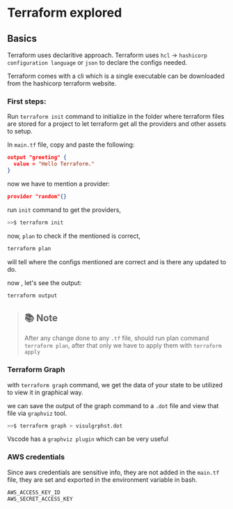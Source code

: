 # Terraform explored

## Basics

Terraform uses declaritive approach.
Terraform uses `hcl` -> `hashicorp configuration language` or `json` to declare the configs needed.

Terraform comes with a cli which is a single executable can be downloaded from the hashicorp terraform website.

### First steps:

Run `terraform init` command to initialize in the folder where terraform files are stored for a project to let terraform get all the providers and other assets to setup.

In `main.tf` file, copy and paste the following:

```json
output "greeting" {
  value = "Hello Terraform."
}
```

now we have to mention a provider:

```json
provider "random"{}
```

run `init` command to get the providers,

```bash
>>$ terraform init
```

now, `plan` to check if the mentioned is correct,

```bash
terraform plan
```

will tell where the configs mentioned are correct and is there any updated to do.

now , let's see the output:

```bash
terraform output
```

> ## 📚 Note
>
> After any change done to any `.tf` file, should run plan command `terraform plan`,
> after that only we have to apply them with
> `terraform apply`



### Terraform Graph

with `terraform graph` command, we get the data of your state 
to be utilized to view it in graphical way. 

we can save the output of the graph command to a `.dot` file and view that file via `graphviz` tool.

```bash
>>$ terraform graph > visulgrphst.dot
```

 Vscode has a 
`graphviz plugin` which can be very useful


### AWS credentials

Since aws credentials are sensitive info, they are not added in the `main.tf` file,
they are set and exported in the environment variable in bash.

```bash
AWS_ACCESS_KEY_ID
AWS_SECRET_ACCESS_KEY
```
